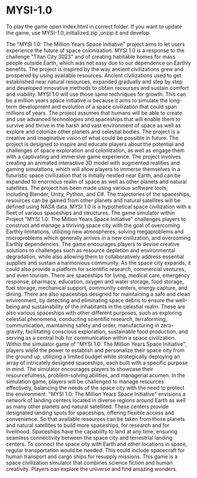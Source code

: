 # MYSI-1.0
To play the game open index.html in correct folder. If you want to update the game, use MYSI-1.0_initialized.zip ,unzip it and develop.

The "MYSI 1.0: The Million Years Space Initiative" project aims to let users experience the future of space colonization. MYSI 1.0 is a response to the challenge "Titan City 3023" and of creating habitable homes for mass people outside Earth, which was not easy due to our dependence on Earthly benefits. The project is inspired by the way ancient civilizations grew and prospered by using available resources. Ancient civilizations used to get established near natural resources, expanded gradually and step by step and developed innovative methods to obtain recourses and sustain comfort and viability. MYSI 1.0 will use those same techniques for growth. This can be a million years space initiative is because it aims to simulate the long-term development and evolution of a space civilization that could span millions of years. The project assumes that humans will be able to create and use advanced technologies and spaceships that will enable them to survive and thrive in the harsh and vast environment of space as well as explore and colonize other planets and celestial bodies. The project is a creative and imaginative vision of what could be possible in future. The project is designed to inspire and educate players about the potential and challenges of space exploration and colonization, as well as engage them with a captivating and immersive game experience. The project involves creating an animated interactive 3D model with augmented realities and gaming simulations, which will allow players to immerse themselves in a futuristic space civilization that is initially nestled near Earth, and can be expanded to enormous realm of space as well as other planets and natural satellites. The project has been made using various software tools, including Blender, Unity, Python, and C#. The trajectories of the spaceships, resources can be gained from other planets and natural satellites will be defined using NASA data. MYSI 1.0 is a hypothetical space civilization with a fleet of various spaceships and structures. The game simulator within Project "MYSI 1.0: The Million Years Space Initiative" challenges players to construct and manage a thriving space city with the goal of overcoming Earthly limitations, utilizing new atmospheres, solving megaproblems and microproblems which generally arrives in a new civilization, and overcoming Earthly dependencies. The game encourages players to devise creative solutions to challenges such as resource depletion and environmental degradation, while also allowing them to collaboratively address essential supplies and sustain a harmonious community. As the space city expands, it could also provide a platform for scientific research, commercial ventures, and even tourism. There are spaceships for living, medical care, emergency response, pharmacy, education, oxygen and water storage, food storage, fuel storage, mechanical support, community centers, energy capture, and dining. There are also spaceships designed for maintaining a safe and clean environment, by detecting and eliminating space debris to ensure the well-being and sustainability of the inhabitants in the celestial realm. These are also various spaceships with other different purposes, such as exploring celestial phenomena, conducting scientific research, terraforming, communication, maintaining safety and order, manufacturing in zero-gravity, facilitating conscious exploration, sustainable food production, and serving as a central hub for communication within a space civilization. Within the simulator game of "MYSI 1.0: The Million Years Space Initiative", players wield the power to establish and personalize their space city from the ground up, utilizing a limited budget while strategically deploying an array of intricately designed spaceships, each built with a specific purpose in mind. The simulator encourages players to showcase their resourcefulness, problem-solving abilities, and managerial acumen. In the simulation game, players will be challenged to manage resources effectively, balancing the needs of the space city with the need to protect the environment. "MYSI 1.0: The Million Years Space Initiative" envisions a network of landing centers located in diverse regions around Earth as well as many other planets and natural satellited. These centers provide designated landing spots for spaceships, offering flexible access and convenience. So that available resources can be taken from those planets and natural satellites to build more spaceships, for research and for livelihood. Spaceships have the capability to land at any time, ensuring seamless connectivity between the space city and terrestrial landing centers. To connect the space city with Earth and other locations in space, regular transportation would be needed. This could include spacecraft for human transport and cargo ships for resupply missions. This game is a space civilization simulator that combines science fiction and human creativity. Players can explore the universe and find amazing wonders.
